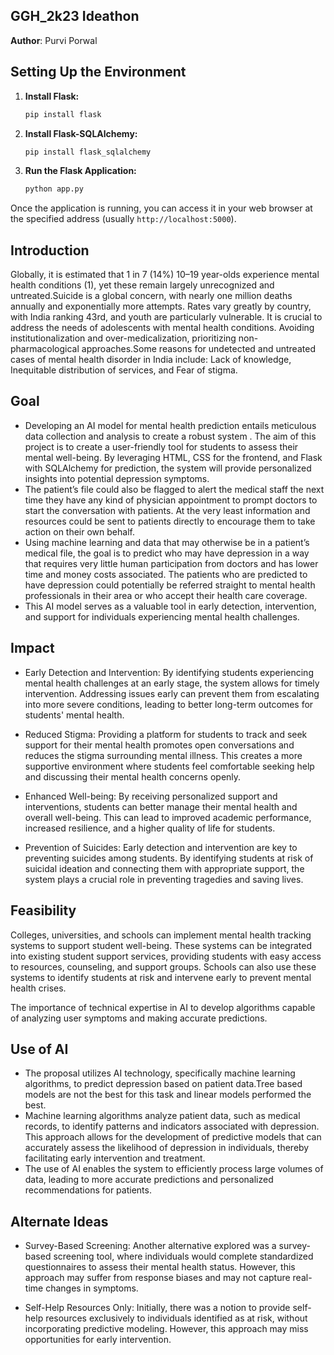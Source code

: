 ## GGH_2k23 Ideathon

**Author**: Purvi Porwal

## Setting Up the Environment

1. **Install Flask:**

   ```bash
   pip install flask

   ```

2. **Install Flask-SQLAlchemy:**

   ```bash
   pip install flask_sqlalchemy

   ```

3. **Run the Flask Application:**

   ```bash
   python app.py
   ```

Once the application is running, you can access it in your web browser at the specified address (usually `http://localhost:5000`).

## Introduction

Globally, it is estimated that 1 in 7 (14%) 10–19 year-olds experience mental health conditions (1), yet these remain largely unrecognized and untreated.Suicide is a global concern, with nearly one million deaths annually and exponentially more attempts. Rates vary greatly by country, with India ranking 43rd, and youth are particularly vulnerable. It is crucial to address the needs of adolescents with mental health conditions. Avoiding institutionalization and over-medicalization, prioritizing non-pharmacological approaches.Some reasons for undetected and untreated cases of mental health disorder in India include: Lack of knowledge, Inequitable distribution of services, and Fear of stigma.

## Goal

- Developing an AI model for mental health prediction entails meticulous data collection and analysis to create a robust system . The aim of this project is to create a user-friendly tool for students to assess their mental well-being. By leveraging HTML, CSS for the frontend, and Flask with SQLAlchemy for prediction, the system will provide personalized insights into potential depression symptoms.
- The patient’s file could also be flagged to alert the medical staff the next time they have any kind of physician appointment to prompt doctors to start the conversation with patients. At the very least information and resources could be sent to patients directly to encourage them to take action on their own behalf.
- Using machine learning and data that may otherwise be in a patient’s medical file, the goal is to predict who may have depression in a way that requires very little human participation from doctors and has lower time and money costs associated. The patients who are predicted to have depression could potentially be referred straight to mental health professionals in their area or who accept their health care coverage.
- This AI model serves as a valuable tool in early detection, intervention, and support for individuals experiencing mental health challenges.

## Impact

- Early Detection and Intervention: By identifying students experiencing mental health challenges at an early stage, the system allows for timely intervention. Addressing issues early can prevent them from escalating into more severe conditions, leading to better long-term outcomes for students' mental health.

- Reduced Stigma: Providing a platform for students to track and seek support for their mental health promotes open conversations and reduces the stigma surrounding mental illness. This creates a more supportive environment where students feel comfortable seeking help and discussing their mental health concerns openly.

- Enhanced Well-being: By receiving personalized support and interventions, students can better manage their mental health and overall well-being. This can lead to improved academic performance, increased resilience, and a higher quality of life for students.

- Prevention of Suicides: Early detection and intervention are key to preventing suicides among students. By identifying students at risk of suicidal ideation and connecting them with appropriate support, the system plays a crucial role in preventing tragedies and saving lives.

## Feasibility

Colleges, universities, and schools can implement mental health tracking systems to support student well-being. These systems can be integrated into existing student support services, providing students with easy access to resources, counseling, and support groups. Schools can also use these systems to identify students at risk and intervene early to prevent mental health crises.

The importance of technical expertise in AI to develop algorithms capable of analyzing user symptoms and making accurate predictions.

## Use of AI

- The proposal utilizes AI technology, specifically machine learning algorithms, to predict depression based on patient data.Tree based models are not the best for this task and linear models performed the best.
- Machine learning algorithms analyze patient data, such as medical records, to identify patterns and indicators associated with depression.
  This approach allows for the development of predictive models that can accurately assess the likelihood of depression in individuals, thereby facilitating early intervention and treatment.
- The use of AI enables the system to efficiently process large volumes of data, leading to more accurate predictions and personalized recommendations for patients.

## Alternate Ideas

- Survey-Based Screening:
  Another alternative explored was a survey-based screening tool, where individuals would complete standardized questionnaires to assess their mental health status. However, this approach may suffer from response biases and may not capture real-time changes in symptoms.

- Self-Help Resources Only:
  Initially, there was a notion to provide self-help resources exclusively to individuals identified as at risk, without incorporating predictive modeling. However, this approach may miss opportunities for early intervention.
